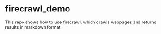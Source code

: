 # firecrawl_demo
This repo shows how to use firecrawl, which crawls webpages and returns results in markdown format
